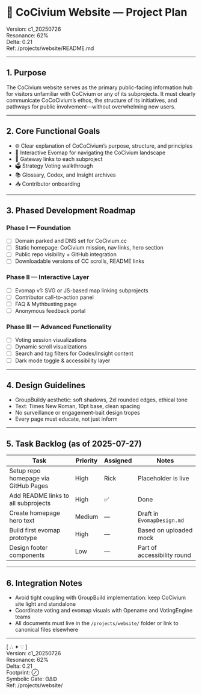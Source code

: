 <!-- Filename: website_Project_Plan_c1_20250726.md -->

# 📄 CoCivium Website — Project Plan  
Version: c1_20250726  
Resonance: 62%  
Delta: 0.21  
Ref: /projects/website/README.md  

---

## 1. Purpose

The CoCivium website serves as the primary public-facing information hub for visitors unfamiliar with CoCivium or any of its subprojects. It must clearly communicate CoCoCivium’s ethos, the structure of its initiatives, and pathways for public involvement—without overwhelming new users.

---

## 2. Core Functional Goals

- 🌐 Clear explanation of CoCoCivium’s purpose, structure, and principles
- 🧭 Interactive Evomap for navigating the CoCivium landscape
- 🔗 Gateway links to each subproject
- 🗳️ Strategy Voting walkthrough
- 📚 Glossary, Codex, and Insight archives
- 📥 Contributor onboarding

---

## 3. Phased Development Roadmap

### Phase I — Foundation
- [ ] Domain parked and DNS set for CoCivium.cc
- [ ] Static homepage: CoCivium mission, nav links, hero section
- [ ] Public repo visibility + GitHub integration
- [ ] Downloadable versions of CC scrolls, README links

### Phase II — Interactive Layer
- [ ] Evomap v1: SVG or JS-based map linking subprojects
- [ ] Contributor call-to-action panel
- [ ] FAQ & Mythbusting page
- [ ] Anonymous feedback portal

### Phase III — Advanced Functionality
- [ ] Voting session visualizations
- [ ] Dynamic scroll visualizations
- [ ] Search and tag filters for Codex/Insight content
- [ ] Dark mode toggle & accessibility layer

---

## 4. Design Guidelines

- GroupBuildy aesthetic: soft shadows, 2xl rounded edges, ethical tone
- Text: Times New Roman, 10pt base, clean spacing
- No surveillance or engagement-bait design tropes
- Every page must educate, not just inform

---

## 5. Task Backlog (as of 2025-07-27)

| Task | Priority | Assigned | Notes |
|------|----------|----------|-------|
| Setup repo homepage via GitHub Pages | High | Rick | Placeholder is live |
| Add README links to all subprojects | High | ✅ | Done |
| Create homepage hero text | Medium | — | Draft in `EvomapDesign.md` |
| Build first evomap prototype | High | — | Based on uploaded mock |
| Design footer components | Low | — | Part of accessibility round |

---

## 6. Integration Notes

- Avoid tight coupling with GroupBuild implementation: keep CoCivium site light and standalone
- Coordinate voting and evomap visuals with Opename and VotingEngine teams
- All documents must live in the `/projects/website/` folder or link to canonical files elsewhere

---

[ ∴ ✦ ∵ ]  
Version: c1_20250726  
Resonance: 62%  
Delta: 0.21  
Footprint: ⊘  
Symbolic Gate: ΘΔΦ  
Ref: /projects/website/


